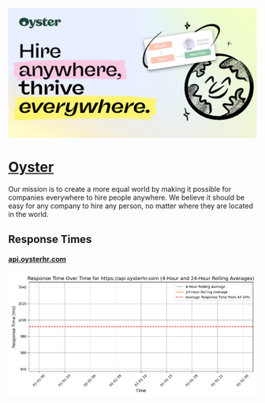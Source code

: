 [![Visit Oyster](imagePreview.jpg)](https://oysterhr.com)

# [Oyster](https://oysterhr.com)

Our mission is to create a more equal world by making it possible for companies everywhere to hire people anywhere. We believe it should be easy for any company to hire any person, no matter where they are located in the world.

## Response Times

#### [api.oysterhr.com](https://api.oysterhr.com)

![api.oysterhr.com](response-time-charts/6170692e6f797374657268722e636f6d.png)
